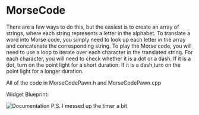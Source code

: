 # MorseCode
  There are a few ways to do this, but the easiest is to create an array of strings, where each string represents a letter in the alphabet.
To translate a word into Morse code, you simply need to look up each letter in the array and concatenate the corresponding string.
  To play the Morse code, you will need to use a loop to iterate over each character in the translated string. 
For each character, you will need to check whether it is a dot or a dash. If it is a dot, turn on the point light for a short duration. 
If it is a dash,turn on the point light for a longer duration.

All of the code in MorseCodePawn.h and MorseCodePawn.cpp

Widget Blueprint:

![Documentation](https://user-images.githubusercontent.com/78034801/190930176-0e7fcb9f-396b-44a4-838e-7e8bad004ec0.png)
P.S. I messed up the timer a bit

